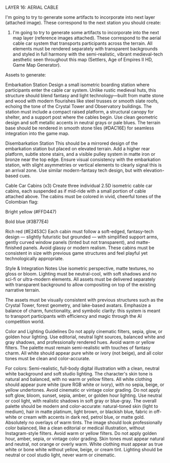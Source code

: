 LAYER 16: AERIAL CABLE

I'm going to try to generate some artifacts to incorporate into next layer (attached image). These correspond to the next station you should create:

1. I'm going to try to generate some artifacts to incorporate into the next map layer (reference images attached). These correspond to the aerial cable car system that transports participants across the terrain. All elements must be rendered separately with transparent backgrounds and styled in full harmony with the semi-realistic, vibrant medieval-tech aesthetic seen throughout this map (Settlers, Age of Empires II HD, Game Map Generator).

Assets to generate:

Embarkation Station
Design a small isometric boarding station where participants enter the cable car system. Unlike rustic medieval huts, this structure should blend fantasy and light technology—built from matte stone and wood with modern flourishes like steel trusses or smooth slate roofs, echoing the tone of the Crystal Tower and Observatory buildings. The station must include a compact raised platform, a structural canopy for shelter, and a support post where the cables begin. Use clean geometric design and soft metallic accents in neutral grays or pale blues. The terrain base should be rendered in smooth stone tiles (#DAC16E) for seamless integration into the game map.

Disembarkation Station
This should be a mirrored design of the embarkation station but placed on elevated terrain. Add a higher rear platform, subtle stone stairs, and a visible pulley system in matte iron or bronze near the top edge. Ensure visual consistency with the embarkation station, with slight asymmetries or vertical elements to clearly signal this is an arrival zone. Use similar modern-fantasy tech design, but with elevation-based cues.

Cable Car Cabins (x3)
Create three individual 2.5D isometric cable car cabins, each suspended as if mid-ride with a small portion of cable attached above. The cabins must be colored in vivid, cheerful tones of the Colombian flag:

Bright yellow (#FFD447)

Bold blue (#3B77E4)

Rich red (#E2453C)
Each cabin must follow a soft-edged, fantasy-tech design — slightly futuristic but grounded — with simplified support arms, gently curved window panels (tinted but not transparent), and matte-finished panels. Avoid glassy or modern realism. These cabins must be consistent in size with previous game structures and feel playful yet technologically appropriate.

Style & Integration Notes
Use isometric perspective, matte textures, no gloss or bloom. Lighting must be neutral-cool, with soft shadows and no sci-fi or ultra-modern elements. All assets must be delivered separately with transparent background to allow compositing on top of the existing narrative terrain.

The assets must be visually consistent with previous structures such as the Crystal Tower, forest geometry, and lake-based avatars. Emphasize a balance of charm, functionality, and symbolic clarity: this system is meant to transport participants with efficiency and magic through the AI competition world.

Color and Lighting Guidelines
Do not apply cinematic filters, sepia, glow, or golden hour lighting. Use editorial, neutral light sources, balanced white and gray shadows, and professionally rendered hues. Avoid warm or yellow filters. The palette must remain semi-realistic with touches of fantasy charm. All white should appear pure white or ivory (not beige), and all color tones must be clean and color-accurate.

For colors:
Semi-realistic, full-body digital illustration with a clean, neutral white background and soft studio lighting. The character's skin tone is natural and balanced, with no warm or yellow filters. All white clothing should appear pure white (pure RGB white or ivory), with no sepia, beige, or yellow undertones. Avoid cinematic or vintage color grading. Do not apply soft glow, bloom, sunset, sepia, amber, or golden hour lighting. Use neutral or cool light, with realistic shadows in soft gray or blue-gray. The overall palette should be modern and color-accurate: natural-toned skin (light to medium), hair in matte platinum, light brown, or blackish blue, fabric in off-white or cream with accents in dark red, petrol blue, or matte gold. Absolutely no overlays of warm tints. The image should look professionally color balanced, like a clean editorial or medical illustration, without Instagram-style filters. Avoid warm or yellow filters. Do not apply golden hour, amber, sepia, or vintage color grading. Skin tones must appear natural and neutral, not orange or overly warm. White clothing must appear as true white or bone white without yellow, beige, or cream tint. Lighting should be neutral or cool studio light, never warm or cinematic.
